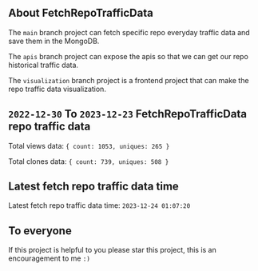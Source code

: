 ## About FetchRepoTrafficData

The `main` branch project can fetch specific repo everyday traffic data and save them in the MongoDB.

The `apis` branch project can expose the apis so that we can get our repo historical traffic data.

The `visualization` branch project is a frontend project that can make the repo traffic data visualization.

## `2022-12-30` To `2023-12-23` FetchRepoTrafficData repo traffic data

Total views data: `{ count: 1053, uniques: 265 }`

Total clones data: `{ count: 739, uniques: 508 }`

## Latest fetch repo traffic data time

Latest fetch repo traffic data time: `2023-12-24 01:07:20`

## To everyone

If this project is helpful to you please star this project, this is an encouragement to me `:)`



